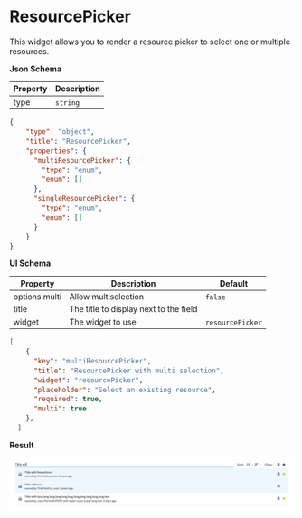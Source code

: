 # ResourcePicker

This widget allows you to render a resource picker to select one or multiple resources.

**Json Schema**

| Property | Description |
|---|---|
| type | `string` |


```json
{
    "type": "object",
    "title": "ResourcePicker",
    "properties": {
      "multiResourcePicker": {
        "type": "enum",
        "enum": []
      },
      "singleResourcePicker": {
        "type": "enum",
        "enum": []
      }
    }
}
```

**UI Schema**

| Property | Description | Default |
|---|---|---|
| options.multi | Allow multiselection | `false` |
| title | The title to display next to the field |  |
| widget | The widget to use | `resourcePicker` |

```json
[
    {
      "key": "multiResourcePicker",
      "title": "ResourcePicker with multi selection",
      "widget": "resourcePicker",
      "placeholder": "Select an existing resource",
      "required": true,
      "multi": true
    },
  ]
```

**Result**

![ResourcePicker](screenshot.png)
